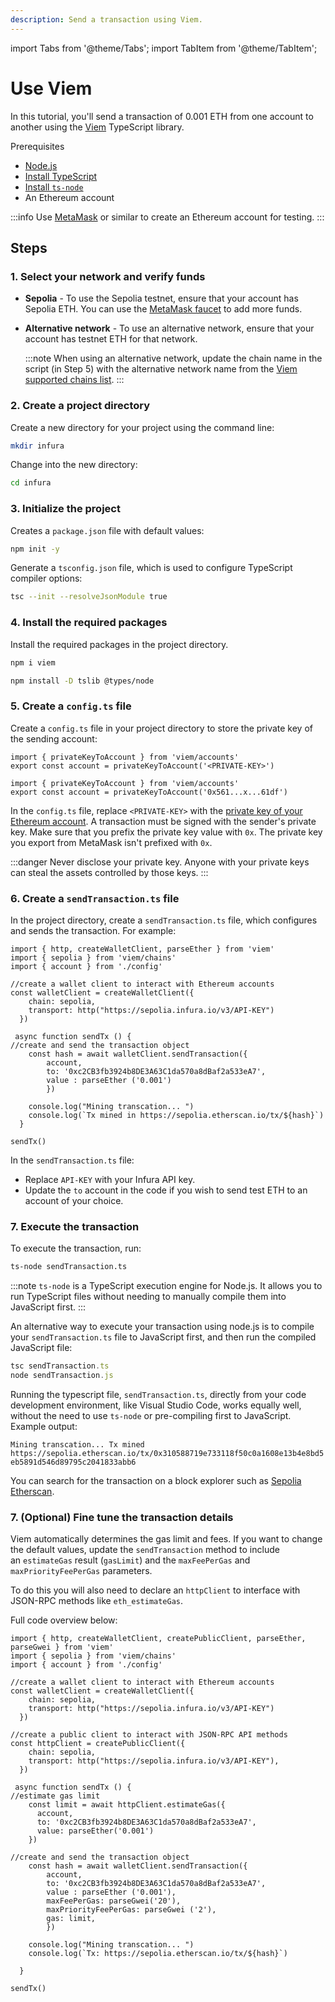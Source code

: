 ```yaml
---
description: Send a transaction using Viem.
---
```


import Tabs from '@theme/Tabs';
import TabItem from '@theme/TabItem';

# Use Viem

In this tutorial, you'll send a transaction of 0.001 ETH from one account to another using the [Viem](https://viem.sh/)
TypeScript library.

Prerequisites

- [Node.js](https://nodejs.org/en/download/)
- [Install TypeScript](https://www.typescriptlang.org/download/)
- [Install `ts-node`](https://www.npmjs.com/package/ts-node)
- An Ethereum account

:::info
Use [MetaMask](https://metamask.io/) or similar to create an Ethereum account for testing.
:::

## Steps

### 1. Select your network and verify funds

- **Sepolia** -  To use the Sepolia testnet, ensure that your account has Sepolia ETH.
    You can use the [MetaMask faucet](/developer-tools/faucet) to add more funds.
- **Alternative network** - To use an alternative network, ensure that your account has testnet ETH
    for that network.

    :::note
    When using an alternative network, update the chain name in the script (in Step 5) with the
    alternative network name from the [Viem supported chains list](https://github.com/wevm/viem/blob/main/src/chains/index.ts).
    :::

### 2. Create a project directory

Create a new directory for your project using the command line:

```bash
mkdir infura
```

Change into the new directory:

```bash
cd infura
```

### 3. Initialize the project

Creates a `package.json` file with default values:

```bash
npm init -y
```

Generate a `tsconfig.json` file, which is used to configure TypeScript compiler options:

```bash
tsc --init --resolveJsonModule true
```

### 4. Install the required packages

Install the required packages in the project directory.

```bash
npm i viem
```

```bash
npm install -D tslib @types/node
```

### 5. Create a `config.ts` file

Create a `config.ts` file in your project directory to store the private key of the sending account:

<Tabs>
  <TabItem value="Syntax" label="Syntax" default>

```tsx title="config.ts"
import { privateKeyToAccount } from 'viem/accounts'
export const account = privateKeyToAccount('<PRIVATE-KEY>')
```
  </TabItem>
  <TabItem value="Example" label="Example" default>

```tsx title="config.ts"
import { privateKeyToAccount } from 'viem/accounts'
export const account = privateKeyToAccount('0x561...x...61df')
```

  </TabItem>
</Tabs>

In the `config.ts` file, replace `<PRIVATE-KEY>` with the [private key of your Ethereum account](https://support.metamask.io/configure/accounts/how-to-export-an-accounts-private-key/).
A transaction must be signed with the sender's private key. Make sure that you prefix the private key
value with `0x`. The private key you export from MetaMask isn't prefixed with `0x`.

:::danger
Never disclose your private key. Anyone with your private keys can steal the assets controlled by those keys.
:::

### 6. Create a `sendTransaction.ts` file

In the project directory, create a `sendTransaction.ts` file, which configures and sends the transaction. For example:

```tsx
import { http, createWalletClient, parseEther } from 'viem'
import { sepolia } from 'viem/chains'
import { account } from './config'

//create a wallet client to interact with Ethereum accounts
const walletClient = createWalletClient({
    chain: sepolia,
    transport: http("https://sepolia.infura.io/v3/API-KEY")
  })

 async function sendTx () {
//create and send the transaction object
    const hash = await walletClient.sendTransaction({
        account,
        to: '0xc2CB3fb3924b8DE3A63C1da570a8dBaf2a533eA7',
        value : parseEther ('0.001')
        })

    console.log("Mining transcation... ")
    console.log(`Tx mined in https://sepolia.etherscan.io/tx/${hash}`)
  }

sendTx()
```

In the `sendTransaction.ts` file:

- Replace `API-KEY` with your Infura API key.
- Update the `to` account in the code if you wish to send test ETH to an account of your choice.

### 7. Execute the transaction

To execute the transaction, run:

```bash
ts-node sendTransaction.ts
```

:::note
`ts-node` is a TypeScript execution engine for Node.js. It allows you to run TypeScript files without
needing to manually compile them into JavaScript first.
:::

An alternative way to execute your transaction using node.js is to compile your `sendTransaction.ts`  file to JavaScript
first, and then run the compiled JavaScript file:

```jsx
tsc sendTransaction.ts
node sendTransaction.js
```

Running the typescript file, `sendTransaction.ts`, directly from your code development environment, like
Visual Studio Code, works equally well, without the need to use `ts-node` or pre-compiling first to JavaScript.
Example output:

`Mining transcation...
Tx mined https://sepolia.etherscan.io/tx/0x310588719e733118f50c0a1608e13b4e8bd5eb5891d546d89795c2041833abb6`

You can search for the transaction on a block explorer such as [Sepolia Etherscan](https://sepolia.etherscan.io/).

### 7. (Optional) Fine tune the transaction details

Viem automatically determines the gas limit and fees. If you want to change the default values, update
the `sendTransaction` method to include an `estimateGas` result (`gasLimit`) and the `maxFeePerGas` and
`maxPriorityFeePerGas` parameters.

To do this you will also need to declare an `httpClient` to interface with JSON-RPC methods like `eth_estimateGas`.

Full code overview below:

```tsx
import { http, createWalletClient, createPublicClient, parseEther, parseGwei } from 'viem'
import { sepolia } from 'viem/chains'
import { account } from './config'

//create a wallet client to interact with Ethereum accounts
const walletClient = createWalletClient({
    chain: sepolia,
    transport: http("https://sepolia.infura.io/v3/API-KEY")
  })

//create a public client to interact with JSON-RPC API methods
const httpClient = createPublicClient({
    chain: sepolia,
    transport: http("https://sepolia.infura.io/v3/API-KEY"),
  })

 async function sendTx () {
//estimate gas limit
    const limit = await httpClient.estimateGas({
      account,
      to: '0xc2CB3fb3924b8DE3A63C1da570a8dBaf2a533eA7',
      value: parseEther('0.001')
    })

//create and send the transaction object
    const hash = await walletClient.sendTransaction({
        account,
        to: '0xc2CB3fb3924b8DE3A63C1da570a8dBaf2a533eA7',
        value : parseEther ('0.001'),
        maxFeePerGas: parseGwei('20'),
        maxPriorityFeePerGas: parseGwei ('2'),
        gas: limit,
        })

    console.log("Mining transcation... ")
    console.log(`Tx: https://sepolia.etherscan.io/tx/${hash}`)

  }

sendTx()
```
